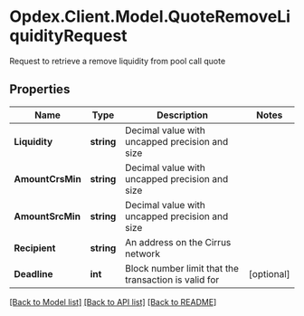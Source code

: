 # Opdex.Client.Model.QuoteRemoveLiquidityRequest
Request to retrieve a remove liquidity from pool call quote

## Properties

Name | Type | Description | Notes
------------ | ------------- | ------------- | -------------
**Liquidity** | **string** | Decimal value with uncapped precision and size | 
**AmountCrsMin** | **string** | Decimal value with uncapped precision and size | 
**AmountSrcMin** | **string** | Decimal value with uncapped precision and size | 
**Recipient** | **string** | An address on the Cirrus network | 
**Deadline** | **int** | Block number limit that the transaction is valid for | [optional] 

[[Back to Model list]](../README.md#documentation-for-models) [[Back to API list]](../README.md#documentation-for-api-endpoints) [[Back to README]](../README.md)


